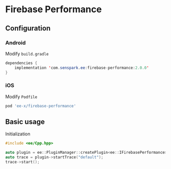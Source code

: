 # Firebase Performance
## Configuration
### Android
Modify `build.gradle`
```java
dependencies {
    implementation 'com.senspark.ee:firebase-performance:2.0.0'
}
```

### iOS
Modify `Podfile`
```ruby
pod 'ee-x/firebase-performance'
```

## Basic usage
Initialization
```cpp
#include <ee/Cpp.hpp>

auto plugin = ee::PluginManager::createPlugin<ee::IFirebasePerformance>();
auto trace = plugin->startTrace("default");
trace->start();
```
